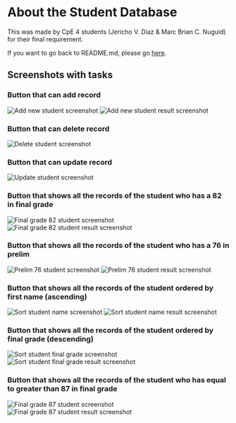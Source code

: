# About the Student Database
This was made by CpE 4 students (Jericho V. Diaz & Marc Brian C. Nuguid) for their final requirement. 

If you want to
go back to README.md, please go [here](../README.md).


## Screenshots with tasks
### Button that can add record
![Add new student screenshot][add-new-student]
![Add new student result screenshot][add-new-student-result]
<br />

### Button that can delete record
![Delete student screenshot][delete-student]
<br />

### Button that can update record
![Update student screenshot][update-student]
<br />

### Button that shows all the records of the student who has a 82 in final grade
![Final grade 82 student screenshot][student-grade-equal-82]
![Final grade 82 student result screenshot][student-grade-equal-82-result]
<br />

### Button that shows all the records of the student who has a 76 in prelim
![Prelim 76 student screenshot][student-grade-equal-76]
![Prelim 76 student result screenshot][student-grade-equal-76-result]
<br />

### Button that shows all the records of the student ordered by first name (ascending)
![Sort student name screenshot][a-student-name]
![Sort student name result screenshot][a-student-name-result]
<br />

### Button that shows all the records of the student ordered by final grade (descending)
![Sort student final grade screenshot][b-student-final-grade]
![Sort student final grade result screenshot][b-student-final-grade-result]
<br />

### Button that shows all the records of the student who has equal to greater than 87 in final grade
![Final grade 87 student screenshot][student-grade-greater-87]
![Final grade 87 student result screenshot][student-grade-greater-87-result]
<br />

<!-- variables -->
[add-new-student]: ../screenshots/task/1-add-new-student.png
[add-new-student-result]: ../screenshots/task/1-add-new-student-result.png
[delete-student]: ../screenshots/task/2-delete-student.png
[update-student]: ../screenshots/task/3-update-student.png
[student-grade-equal-82]: ../screenshots/task/4-student-grade-equal-82.png
[student-grade-equal-82-result]: ../screenshots/task/4-student-grade-equal-82-result.png
[student-grade-equal-76]: ../screenshots/task/5-student-grade-equal-76.png
[student-grade-equal-76-result]: ../screenshots/task/5-student-grade-equal-76-result.png
[a-student-name]: ../screenshots/task/6-sort-student-name.png
[a-student-name-result]: ../screenshots/task/6-sort-student-name-result.png
[b-student-final-grade]: ../screenshots/task/6a-sort-student-final-grade.png
[b-student-final-grade-result]: ../screenshots/task/6a-sort-student-final-grade-result.png
[student-grade-greater-87]: ../screenshots/task/7-student-grade-greater-87.png
[student-grade-greater-87-result]: ../screenshots/task/7-student-grade-greater-87-result.png